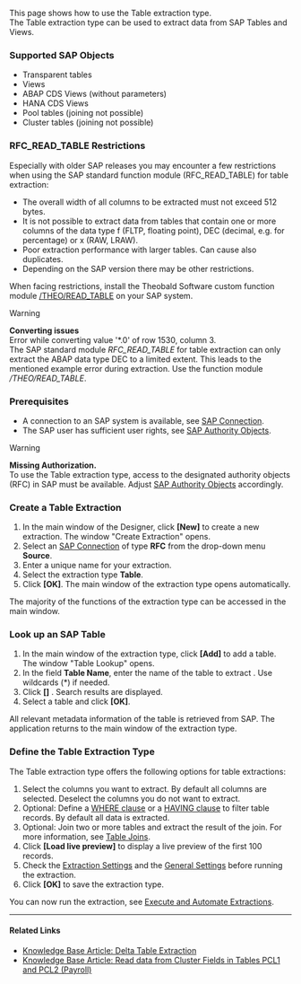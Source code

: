 This page shows how to use the Table extraction type.\
The Table extraction type can be used to extract data from SAP Tables and Views.

### Supported SAP Objects

- Transparent tables
- Views
- ABAP CDS Views (without parameters)
- HANA CDS Views
- Pool tables (joining not possible)
- Cluster tables (joining not possible)

### RFC_READ_TABLE Restrictions

Especially with older SAP releases you may encounter a few restrictions when using the SAP standard function module (RFC_READ_TABLE) for table extraction:

- The overall width of all columns to be extracted must not exceed 512 bytes.
- It is not possible to extract data from tables that contain one or more columns of the data type f (FLTP, floating point), DEC (decimal, e.g. for percentage) or x (RAW, LRAW).
- Poor extraction performance with larger tables. Can cause also duplicates.
- Depending on the SAP version there may be other restrictions.

When facing restrictions, install the Theobald Software custom function module [/THEO/READ_TABLE](../setup-in-sap/custom-function-module-for-table-extraction/#installation-of-theoread_table) on your SAP system.

Warning

**Converting issues**\
Error while converting value '\*.0' of row 1530, column 3.\
The SAP standard module *RFC_READ_TABLE* for table extraction can only extract the ABAP data type DEC to a limited extent. This leads to the mentioned example error during extraction. Use the function module */THEO/READ_TABLE*.

### Prerequisites

- A connection to an SAP system is available, see [SAP Connection](../sap-connection/).
- The SAP user has sufficient user rights, see [SAP Authority Objects](../setup-in-sap/sap-authority-objects/#table).

Warning

**Missing Authorization.**\
To use the Table extraction type, access to the designated authority objects (RFC) in SAP must be available. Adjust [SAP Authority Objects](../setup-in-sap/sap-authority-objects/#table) accordingly.

### Create a Table Extraction

1. In the main window of the Designer, click **[New]** to create a new extraction. The window "Create Extraction" opens.
1. Select an [SAP Connection](../sap-connection/) of type **RFC** from the drop-down menu **Source**.
1. Enter a unique name for your extraction.
1. Select the extraction type **Table**.
1. Click **[OK]**. The main window of the extraction type opens automatically.

The majority of the functions of the extraction type can be accessed in the main window.

### Look up an SAP Table

1. In the main window of the extraction type, click **[Add]** to add a table. The window "Table Lookup" opens.
1. In the field **Table Name**, enter the name of the table to extract . Use wildcards (\*) if needed.
1. Click **[]** . Search results are displayed.
1. Select a table and click **[OK]**.

All relevant metadata information of the table is retrieved from SAP. The application returns to the main window of the extraction type.

### Define the Table Extraction Type

The Table extraction type offers the following options for table extractions:

1. Select the columns you want to extract. By default all columns are selected. Deselect the columns you do not want to extract.
1. Optional: Define a [WHERE clause](where-clause/) or a [HAVING clause](having-clause/) to filter table records. By default all data is extracted.
1. Optional: Join two or more tables and extract the result of the join. For more information, see [Table Joins](table-join/).
1. Click **[Load live preview]** to display a live preview of the first 100 records.
1. Check the [Extraction Settings](settings/) and the [General Settings](general-settings/) before running the extraction.
1. Click **[OK]** to save the extraction type.

You can now run the extraction, see [Execute and Automate Extractions](../execute-and-automate/).

______________________________________________________________________

#### Related Links

- [Knowledge Base Article: Delta Table Extraction](../../knowledge-base/delta-table-extraction/)
- [Knowledge Base Article: Read data from Cluster Fields in Tables PCL1 and PCL2 (Payroll)](../../knowledge-base/read-data-from-cluster-fields-in-the-tables-pcl1-and-pcl2-payroll/)
